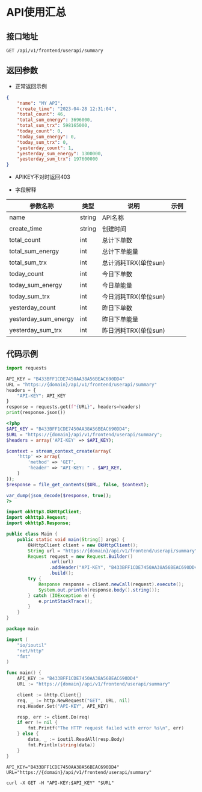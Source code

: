 # API使用汇总

## 接口地址

```
GET /api/v1/frontend/userapi/summary
```

## 返回参数

- 正常返回示例
```json
{
    "name": "MY API",
    "create_time": "2023-04-28 12:31:04",
    "total_count": 46,  
    "total_sum_energy": 3696000,
    "total_sum_trx": 598165000, 
    "today_count": 0,
    "today_sum_energy": 0,
    "today_sum_trx": 0,
    "yesterday_count": 1,
    "yesterday_sum_energy": 1300000,
    "yesterday_sum_trx": 197600000
}
```

- APIKEY不对时返回403

- 字段解释

| 参数名称 | 类型 | 说明 | 示例 |
| -------- | -------- | -------- | -------- |
| name | string | API名称 |  |
| create_time | string | 创建时间 |  |
| total_count | int | 总计下单数 |  |
| total_sum_energy | int | 总计下单能量|  |
| total_sum_trx | int | 总计消耗TRX(单位sun)|  |
| today_count | int | 今日下单数 |  |
| today_sum_energy | int | 今日单能量|  |
| today_sum_trx | int | 今日消耗TRX(单位sun)|  |
| yesterday_count | int | 昨日下单数 |  |
| yesterday_sum_energy | int | 昨日下单能量|  |
| yesterday_sum_trx | int | 昨日消耗TRX(单位sun)|  |


## 代码示例

<CodeGroup>
  <CodeGroupItem title="Python" active>

```python
import requests

API_KEY = "B433BFF1CDE7450AA38A56BEAC690DD4"
URL = "https://{domain}/api/v1/frontend/userapi/summary"
headers = {
    "API-KEY": API_KEY
}
response = requests.get(f"{URL}", headers=headers)
print(response.json())
```

  </CodeGroupItem>

  <CodeGroupItem title="Php">

```php
<?php
$API_KEY = "B433BFF1CDE7450AA38A56BEAC690DD4";
$URL = "https://{domain}/api/v1/frontend/userapi/summary";
$headers = array('API-KEY' => $API_KEY);

$context = stream_context_create(array(
    'http' => array(
        'method' => 'GET',
        'header' => "API-KEY: " . $API_KEY,
    )
));
$response = file_get_contents($URL, false, $context);

var_dump(json_decode($response, true));
?>

```

  </CodeGroupItem>

  <CodeGroupItem title="Java">
  
```java
import okhttp3.OkHttpClient;
import okhttp3.Request;
import okhttp3.Response;

public class Main {
    public static void main(String[] args) {
        OkHttpClient client = new OkHttpClient();
        String url = "https://{domain}/api/v1/frontend/userapi/summary";
        Request request = new Request.Builder()
                .url(url)
                .addHeader("API-KEY", "B433BFF1CDE7450AA38A56BEAC690DD4")
                .build();
        try {
            Response response = client.newCall(request).execute();
            System.out.println(response.body().string());
        } catch (IOException e) {
            e.printStackTrace();
        }
    }
}

```

  </CodeGroupItem>

  <CodeGroupItem title="Go">
  
```go
package main

import (
	"io/ioutil"
	"net/http"
	"fmt"
)

func main() {
	API_KEY := "B433BFF1CDE7450AA38A56BEAC690DD4"
	URL := "https://{domain}/api/v1/frontend/userapi/summary"

	client := &http.Client{}
	req, _ := http.NewRequest("GET", URL, nil)
	req.Header.Set("API-KEY", API_KEY)

	resp, err := client.Do(req)
	if err != nil {
		fmt.Printf("The HTTP request failed with error %s\n", err)
	} else {
		data, _ := ioutil.ReadAll(resp.Body)
		fmt.Println(string(data))
	}
}

```
  </CodeGroupItem>

  <CodeGroupItem title="Shell">
  
```shell
API_KEY="B433BFF1CDE7450AA38A56BEAC690DD4"
URL="https://{domain}/api/v1/frontend/userapi/summary"

curl -X GET -H "API-KEY:$API_KEY" "$URL"

```
  </CodeGroupItem>
</CodeGroup>
